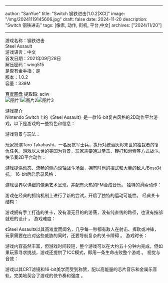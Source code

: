 
---
author: "SanYue"
title: "Switch 钢铁进击[1.0.2|XCI]"
image: "/img/20241119145606.jpg"
draft: false
date: 2024-11-20
description: "Switch 钢铁进击"
tags: [像素, 动作, 街机, 平台,中文]
archives: ["2024/11/20"]

---

游戏名称：钢铁进击   
Steel Assault    
游戏语言：中文  
首发日期：2021年09月28日  
解压密码：wing515  
是否有金手指：是  
版本：1.0.2   
容量：339M

[百度网盘](https://pan.baidu.com/s/1hLzkNOV2ZUKd7om8LYPCPA) 提取码: aciw  
![图片1](/img/4b2d7f.jpg)![图片2](/img/153001.jpg)![图片3](/img/98c09a.jpg)  

游戏简介  
Nintendo Switch上的《Steel Assault》是一款16-bit复古风格的2D动作平台游戏，以下是游戏的一些特色和信息：

游戏背景与玩法：

玩家扮演Taro Takahashi，一名反抗军士兵，执行对统治灰烬末世的独裁者的复仇任务。游戏以末世的美国为背景，玩家需要通过拳击、鞭打和滑索等方式战斗。
快节奏2D平台动作：

游戏提供动态、流畅的侧向滚轴战斗场面，拥有时尚的招式和大量的敌人/Boss对抗。
16-bit后启示录风格：

游戏世界以详细的像素艺术呈现，并配有火热的FM合成音乐。
独特的滑索动作：

游戏在经典的抓钩机制上进行了新的尝试，开启了独特的运动可能性。
经典关卡结构：

游戏拥有手工打造的关卡，没有漫无目的的游荡，没有纯直线的路径，也没有按部就班的设计
。
游戏难度：

《Steel Assault》以其高难度而闻名，几乎每一秒都有敌人在射击、挥砍或冲锋，玩家需要在应对这些威胁的同时，还要导航复杂的关卡障碍
。
游戏时长：

游戏内容虽然丰富，但游戏时间较短，整个游戏可以在大约五十分钟内完成，但如果玩家寻求挑战，游戏还提供了1CC模式，即用一条生命击败整个游戏
。
视觉与音效：

游戏以其CRT滤镜和16-bit美学而受到称赞，配以高能量的芯片音乐和金属乐音轨，完美地契合了游戏的快节奏和强度
。
